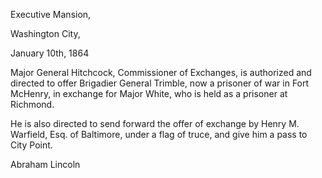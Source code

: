 Executive Mansion,

Washington City,

January 10th, 1864

Major General Hitchcock, Commissioner of Exchanges, is authorized and directed to offer Brigadier General Trimble, now a prisoner of war in Fort McHenry, in exchange for Major White, who is held as a prisoner at Richmond.

He is also directed to send forward the offer of exchange by Henry M. Warfield, Esq. of Baltimore, under a flag of truce, and give him a pass to City Point.

Abraham Lincoln